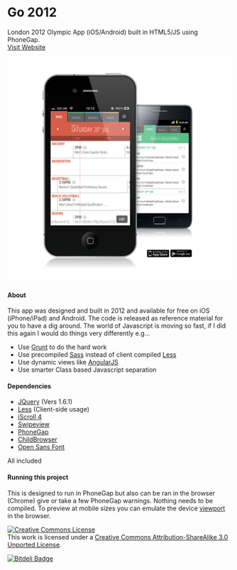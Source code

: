 Go 2012
========

London 2012 Olympic App (iOS/Android) built in HTML5/JS using PhoneGap. <br/>
[Visit Website](http://www.nicmulvaney.com/go2012app/)

![alt text](screenshots/go2012.png "Go 2012")

#### About

This app was designed and built in 2012 and available for free on iOS (iPhone/iPad) and Android. The code is released as reference material for you to have a dig around. The world of Javascript is moving so fast, if I did this again I would do things very differently e.g...

 - Use [Grunt](http://www.gruntjs.com) to do the hard work
 - Use precompiled [Sass](http://sass-lang.com) instead of client compiled [Less](http://lesscss.org/) 
 - Use dynamic views like [AngularJS](http://angularjs.org/)
 - Use smarter Class based Javascript separation


#### Dependencies 

- [JQuery](http://jquery.com) (Vers 1.6.1)
- [Less](http://lesscss.org/) (Client-side usage)
- [iScroll 4](http://cubiq.org/iscroll-4)
- [Swipeview](http://cubiq.org/swipeview)
- [PhoneGap](http://phonegap.com/)
- [ChildBrowser](https://github.com/purplecabbage/phonegap-plugins/tree/master/iOS/ChildBrowser)
- [Open Sans Font](http://www.google.com/fonts/specimen/Open+Sans)

All included

#### Running this project

This is designed to run in PhoneGap but also can be ran in the browser (Chrome) give or take a few PhoneGap warnings. Nothing needs to be compiled. To preview at mobile sizes you can emulate the device [viewport](https://developers.google.com/chrome-developer-tools/docs/mobile-emulation#emulate-device-viewports) in the browser.

<a rel="license" href="http://creativecommons.org/licenses/by-sa/3.0/deed.en_US"><img alt="Creative Commons License" style="border-width:0" src="http://i.creativecommons.org/l/by-sa/3.0/88x31.png" /></a><br />This work is licensed under a <a rel="license" href="http://creativecommons.org/licenses/by-sa/3.0/deed.en_US">Creative Commons Attribution-ShareAlike 3.0 Unported License</a>.

[![Bitdeli Badge](https://d2weczhvl823v0.cloudfront.net/mulhoon/go2012/trend.png)](https://bitdeli.com/free "Bitdeli Badge")

